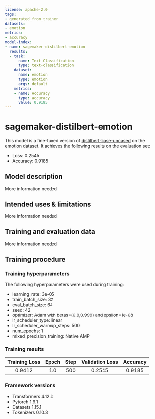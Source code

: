 ```yaml
---
license: apache-2.0
tags:
- generated_from_trainer
datasets:
- emotion
metrics:
- accuracy
model-index:
- name: sagemaker-distilbert-emotion
  results:
  - task:
      name: Text Classification
      type: text-classification
    dataset:
      name: emotion
      type: emotion
      args: default
    metrics:
    - name: Accuracy
      type: accuracy
      value: 0.9185
---
```


<!-- This model card has been generated automatically according to the information the Trainer had access to. You
should probably proofread and complete it, then remove this comment. -->

# sagemaker-distilbert-emotion

This model is a fine-tuned version of [distilbert-base-uncased](https://huggingface.co/distilbert-base-uncased) on the emotion dataset.
It achieves the following results on the evaluation set:
- Loss: 0.2545
- Accuracy: 0.9185

## Model description

More information needed

## Intended uses & limitations

More information needed

## Training and evaluation data

More information needed

## Training procedure

### Training hyperparameters

The following hyperparameters were used during training:
- learning_rate: 3e-05
- train_batch_size: 32
- eval_batch_size: 64
- seed: 42
- optimizer: Adam with betas=(0.9,0.999) and epsilon=1e-08
- lr_scheduler_type: linear
- lr_scheduler_warmup_steps: 500
- num_epochs: 1
- mixed_precision_training: Native AMP

### Training results

| Training Loss | Epoch | Step | Validation Loss | Accuracy |
|:-------------:|:-----:|:----:|:---------------:|:--------:|
| 0.9412        | 1.0   | 500  | 0.2545          | 0.9185   |


### Framework versions

- Transformers 4.12.3
- Pytorch 1.9.1
- Datasets 1.15.1
- Tokenizers 0.10.3
